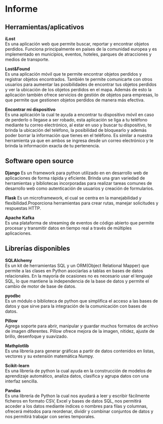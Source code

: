 # Informe

## Herramientas/aplicativos

<strong>iLost</strong><br>
Es una aplicación web que permite buscar, reportar y encontrar objetos perdidos.
Funciona principalmente en países de la comunidad europea y es implementado en 
municipios, eventos, hoteles, parques de atracciones y medios de transporte.
 
<strong>Lost&Found</strong> <br>
Es una aplicación móvil que te permite encontrar objetos perdidos y registrar
objetos encontrados. También te permite comunicarte con otros usuarios para aumentar las 
posibilidades de encontrar tus objetos perdidos y ver la ubicación de los objetos perdidos 
en el mapa. Además de esto la aplicación también ofrece servicios de gestión de objetos para 
empresas, lo que permite que gestionen objetos perdidos de manera más efectiva.

<strong>Encontrar mi dispositivo</strong> <br>
Es una aplicación la cual te  ayuda a encontrar tu dispositivo móvil en caso de perderlo o llegase a ser robado, esta aplicación se liga a tu teléfono mediante tu correo electrónico, al estar en uso y buscar tu dispositivo, te brinda la ubicación del teléfono, la posibilidad de bloquearlo y además poder borrar la información que tienes en el teléfono.
Es similar a nuestra herramienta ya que en ambos se ingresa desde un correo electrónico y te brinda la información exacta de tu pertenencia. 


## Software open source

<strong>Django</strong> 
Es un framework para python utilizado en en desarrollo web de aplicaciones de forma
rápida y eficiente. Brinda una gran variedad de herramientas y bibliotecas incorporadas para 
realizar tareas comunes de desarrollo web como autenticación de usuarios y creación de formularios.

<strong>Flask</strong>
Es un microframework, el cual se centra en la manejabilidad y flexibilidad.Proporciona herramientas para crear rutas, 
manejar solicitudes y respuestas HTTP.

<strong>Apache Kafka</strong> <br> 
Es una plataforma de streaming de eventos de código abierto que permite procesar y transmitir datos en tiempo real a través de múltiples aplicaciones.

## Librerías disponibles

<strong>SQLAlchemy</strong> <br>
Es un kit de herramientas SQL y un ORM(Object Relational Mapper) que permite a las clases 
en Python asociarlas a tablas en bases de datos relacionales. En la mayoría de ocasiones
no es necesario usar el lenguaje SQL, lo que mantiene la independencia de la base de datos
y permite el cambio de motor de base de datos.

<strong>pyodbc</strong> <br>
Es un módulo o biblioteca de python que simplifica el acceso a las bases de datos y que sirve
para la integración de la comunicación con bases de datos.

<strong>Pillow</strong> <br>
Agrega soporte para abrir, manipular y guardar muchos formatos de archivo de imagen diferentes. Pillow ofrece mejora de la imagen, nitidez, ajuste de brillo, desenfoque y suavizado.

<strong>Mathplotlib</strong> <br>
Es una librería para generar gráficas a partir de datos contenidos en listas, vectores y su 
extensión matemática Numpy.

<strong>Scikit-learn</strong> <br>
Es una librería de python la cual ayuda en la construcción de modelos de aprendizaje automático, analiza datos, clasifica y agrupa datos con una interfaz sencilla.

<strong>Pandas</strong> <br>
Es una librería de Python la cual nos ayudará a leer y escribir fácilmente ficheros en formato CSV, Excel y bases de datos SQL, nos permitirá acceder a los datos mediante índices o nombres para filas y columnas, ofrecerá métodos para reordenar, dividir y combinar conjuntos de datos y nos permitirá trabajar con series temporales.




